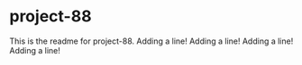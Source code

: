 # project-88

This is the readme for project-88.
Adding a line!
Adding a line!
Adding a line!
Adding a line!
